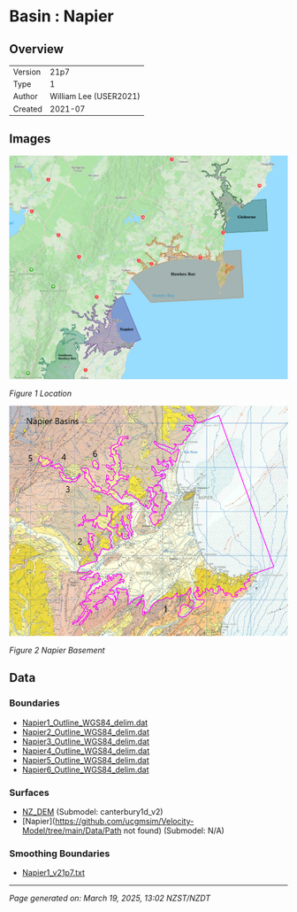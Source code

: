 # Basin : Napier

## Overview
|         |                     |
|---------|---------------------|
| Version | 21p7           |
| Type    | 1        |
| Author  | William Lee (USER2021)            |
| Created | 2021-07           |


## Images
![](../images/basins/NI_mideast.png)

*Figure 1 Location*

![](../images/basins/napier_outline.png)

*Figure 2 Napier Basement*


## Data
### Boundaries
- [Napier1_Outline_WGS84_delim.dat](https://github.com/ucgmsim/Velocity-Model/tree/main/Data/Basins/Napier_Hawkes_Bay/v21p7/Napier1_Outline_WGS84_delim.dat)
- [Napier2_Outline_WGS84_delim.dat](https://github.com/ucgmsim/Velocity-Model/tree/main/Data/Basins/Napier_Hawkes_Bay/v21p7/Napier2_Outline_WGS84_delim.dat)
- [Napier3_Outline_WGS84_delim.dat](https://github.com/ucgmsim/Velocity-Model/tree/main/Data/Basins/Napier_Hawkes_Bay/v21p7/Napier3_Outline_WGS84_delim.dat)
- [Napier4_Outline_WGS84_delim.dat](https://github.com/ucgmsim/Velocity-Model/tree/main/Data/Basins/Napier_Hawkes_Bay/v21p7/Napier4_Outline_WGS84_delim.dat)
- [Napier5_Outline_WGS84_delim.dat](https://github.com/ucgmsim/Velocity-Model/tree/main/Data/Basins/Napier_Hawkes_Bay/v21p7/Napier5_Outline_WGS84_delim.dat)
- [Napier6_Outline_WGS84_delim.dat](https://github.com/ucgmsim/Velocity-Model/tree/main/Data/Basins/Napier_Hawkes_Bay/v21p7/Napier6_Outline_WGS84_delim.dat)

### Surfaces
- [NZ_DEM](https://github.com/ucgmsim/Velocity-Model/tree/main/Data/DEM/NZ_DEM_HD.in) (Submodel: canterbury1d_v2)
- [Napier](https://github.com/ucgmsim/Velocity-Model/tree/main/Data/Path not found) (Submodel: N/A)

### Smoothing Boundaries
- [Napier1_v21p7.txt](https://github.com/ucgmsim/Velocity-Model/tree/main/Data/Boundaries/Smoothing/Napier1_v21p7.txt)

---
*Page generated on: March 19, 2025, 13:02 NZST/NZDT*
